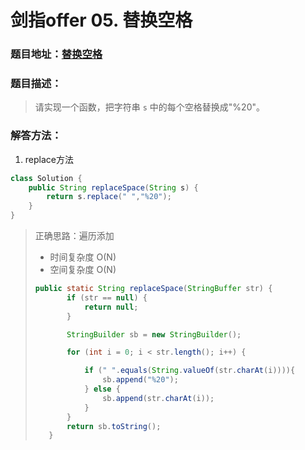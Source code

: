 # 剑指offer 05. 替换空格



### 题目地址：[替换空格](https://leetcode-cn.com/problems/ti-huan-kong-ge-lcof/)



### 题目描述：

>请实现一个函数，把字符串 `s` 中的每个空格替换成"%20"。



### 解答方法：

1. replace方法

```java
class Solution {
    public String replaceSpace(String s) {
        return s.replace(" ","%20");
    }
}
```

>正确思路：遍历添加
>
>- 时间复杂度 O(N)
>- 空间复杂度 O(N)
>
>```java
>public static String replaceSpace(StringBuffer str) {
>        if (str == null) {
>            return null;
>        }
>
>        StringBuilder sb = new StringBuilder();
>
>        for (int i = 0; i < str.length(); i++) {
>
>            if (" ".equals(String.valueOf(str.charAt(i)))){
>                sb.append("%20");
>            } else {
>                sb.append(str.charAt(i));
>            }
>        }
>        return sb.toString();
>    }
>
>
>```
>
>